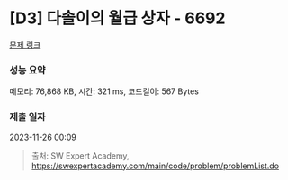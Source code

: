 # [D3] 다솔이의 월급 상자 - 6692 

[문제 링크](https://swexpertacademy.com/main/code/problem/problemDetail.do?contestProbId=AWdXofhKFkADFAWn) 

### 성능 요약

메모리: 76,868 KB, 시간: 321 ms, 코드길이: 567 Bytes

### 제출 일자

2023-11-26 00:09



> 출처: SW Expert Academy, https://swexpertacademy.com/main/code/problem/problemList.do